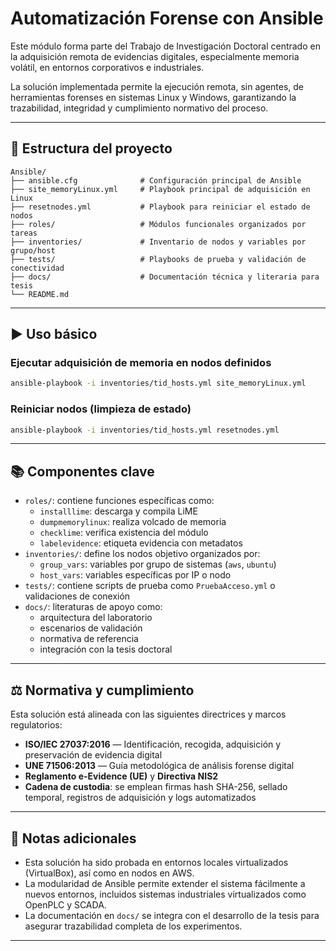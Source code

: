 # Automatización Forense con Ansible

Este módulo forma parte del Trabajo de Investigación Doctoral centrado en la adquisición remota de evidencias digitales, especialmente memoria volátil, en entornos corporativos e industriales.

La solución implementada permite la ejecución remota, sin agentes, de herramientas forenses en sistemas Linux y Windows, garantizando la trazabilidad, integridad y cumplimiento normativo del proceso.

---

## 📁 Estructura del proyecto

```
Ansible/
├── ansible.cfg              # Configuración principal de Ansible
├── site_memoryLinux.yml     # Playbook principal de adquisición en Linux
├── resetnodes.yml           # Playbook para reiniciar el estado de nodos
├── roles/                   # Módulos funcionales organizados por tareas
├── inventories/             # Inventario de nodos y variables por grupo/host
├── tests/                   # Playbooks de prueba y validación de conectividad
├── docs/                    # Documentación técnica y literaria para tesis
└── README.md
```

---

## ▶️ Uso básico

### Ejecutar adquisición de memoria en nodos definidos

```bash
ansible-playbook -i inventories/tid_hosts.yml site_memoryLinux.yml
```

### Reiniciar nodos (limpieza de estado)

```bash
ansible-playbook -i inventories/tid_hosts.yml resetnodes.yml
```

---

## 📚 Componentes clave

- `roles/`: contiene funciones específicas como:
  - `installlime`: descarga y compila LiME
  - `dumpmemorylinux`: realiza volcado de memoria
  - `checklime`: verifica existencia del módulo
  - `labelevidence`: etiqueta evidencia con metadatos
- `inventories/`: define los nodos objetivo organizados por:
  - `group_vars`: variables por grupo de sistemas (`aws`, `ubuntu`)
  - `host_vars`: variables específicas por IP o nodo
- `tests/`: contiene scripts de prueba como `PruebaAcceso.yml` o validaciones de conexión
- `docs/`: literaturas de apoyo como:
  - arquitectura del laboratorio
  - escenarios de validación
  - normativa de referencia
  - integración con la tesis doctoral

---

## ⚖️ Normativa y cumplimiento

Esta solución está alineada con las siguientes directrices y marcos regulatorios:

- **ISO/IEC 27037:2016** — Identificación, recogida, adquisición y preservación de evidencia digital
- **UNE 71506:2013** — Guía metodológica de análisis forense digital
- **Reglamento e-Evidence (UE)** y **Directiva NIS2**
- **Cadena de custodia**: se emplean firmas hash SHA-256, sellado temporal, registros de adquisición y logs automatizados

---

## 📌 Notas adicionales

- Esta solución ha sido probada en entornos locales virtualizados (VirtualBox), así como en nodos en AWS.
- La modularidad de Ansible permite extender el sistema fácilmente a nuevos entornos, incluidos sistemas industriales virtualizados como OpenPLC y SCADA.
- La documentación en `docs/` se integra con el desarrollo de la tesis para asegurar trazabilidad completa de los experimentos.

---

